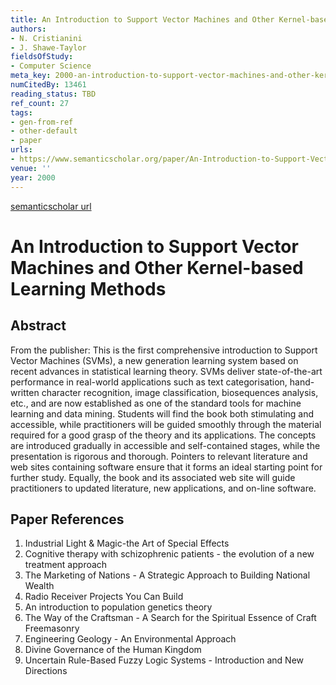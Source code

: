 ```yaml
---
title: An Introduction to Support Vector Machines and Other Kernel-based Learning Methods
authors:
- N. Cristianini
- J. Shawe-Taylor
fieldsOfStudy:
- Computer Science
meta_key: 2000-an-introduction-to-support-vector-machines-and-other-kernel-based-learning-methods
numCitedBy: 13461
reading_status: TBD
ref_count: 27
tags:
- gen-from-ref
- other-default
- paper
urls:
- https://www.semanticscholar.org/paper/An-Introduction-to-Support-Vector-Machines-and-Cristianini-Shawe-Taylor/5c04f8002e24a8c09bfbfedca3c6c346fe1e5d53?sort=total-citations
venue: ''
year: 2000
---
```


[semanticscholar url](https://www.semanticscholar.org/paper/An-Introduction-to-Support-Vector-Machines-and-Cristianini-Shawe-Taylor/5c04f8002e24a8c09bfbfedca3c6c346fe1e5d53?sort=total-citations)

# An Introduction to Support Vector Machines and Other Kernel-based Learning Methods

## Abstract

From the publisher: This is the first comprehensive introduction to Support Vector Machines (SVMs), a new generation learning system based on recent advances in statistical learning theory. SVMs deliver state-of-the-art performance in real-world applications such as text categorisation, hand-written character recognition, image classification, biosequences analysis, etc., and are now established as one of the standard tools for machine learning and data mining. Students will find the book both stimulating and accessible, while practitioners will be guided smoothly through the material required for a good grasp of the theory and its applications. The concepts are introduced gradually in accessible and self-contained stages, while the presentation is rigorous and thorough. Pointers to relevant literature and web sites containing software ensure that it forms an ideal starting point for further study. Equally, the book and its associated web site will guide practitioners to updated literature, new applications, and on-line software.

## Paper References

1. Industrial Light & Magic-the Art of Special Effects
2. Cognitive therapy with schizophrenic patients - the evolution of a new treatment approach
3. The Marketing of Nations - A Strategic Approach to Building National Wealth
4. Radio Receiver Projects You Can Build
5. An introduction to population genetics theory
6. The Way of the Craftsman - A Search for the Spiritual Essence of Craft Freemasonry
7. Engineering Geology - An Environmental Approach
8. Divine Governance of the Human Kingdom
9. Uncertain Rule-Based Fuzzy Logic Systems - Introduction and New Directions
